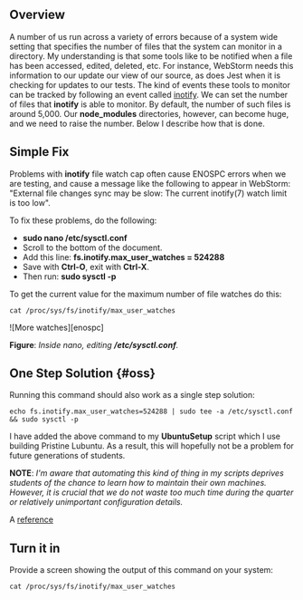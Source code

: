 ## Overview

A number of us run across a variety of errors because of a system wide setting that specifies the number of files that the system can monitor in a directory. My understanding is that some tools like to be notified when a file has been accessed, edited, deleted, etc. For instance, WebStorm needs this information to our update our view of our source, as does Jest when it is checking for updates to our tests. The kind of events these tools to monitor can be tracked by following an event called [inotify][in]. We can set the number of files that **inotify** is able to monitor. By default, the number of such files is around 5,000. Our **node_modules** directories, however, can become huge, and we need to raise the number. Below I describe how that is done.

## Simple Fix

Problems with **inotify** file watch cap often cause ENOSPC errors when we are testing, and cause a message like the following to appear in WebStorm: "External file changes sync may be slow: The current inotify(7) watch limit is too low".

To fix these problems, do the following:

- **sudo nano /etc/sysctl.conf**
- Scroll to the bottom of the document.
- Add this line: **fs.inotify.max_user_watches = 524288**
- Save with **Ctrl-O**, exit with **Ctrl-X**.
- Then run: **sudo sysctl -p**

To get the current value for the maximum number of file watches do this:

    cat /proc/sys/fs/inotify/max_user_watches

![More watches][enospc]

**Figure**: _Inside nano, editing **/etc/sysctl.conf**._

## One Step Solution {#oss}

Running this command should also work as a single step solution:

    echo fs.inotify.max_user_watches=524288 | sudo tee -a /etc/sysctl.conf && sudo sysctl -p

I have added the above command to my **UbuntuSetup** script which I use building Pristine Lubuntu. As a result, this will hopefully not be a problem for future generations of students.

**NOTE**: _I'm aware that automating this kind of thing in my scripts deprives students of the chance to learn how to maintain their own machines. However, it is crucial that we do not waste too much time during the quarter or relatively unimportant configuration details._

A [reference][listen]

## Turn it in

Provide a screen showing the output of this command on your system:

    cat /proc/sys/fs/inotify/max_user_watches

[listen]: https://github.com/guard/listen/wiki/Increasing-the-amount-of-inotify-watchers
[in]: http://man7.org/linux/man-pages/man7/inotify.7.html
